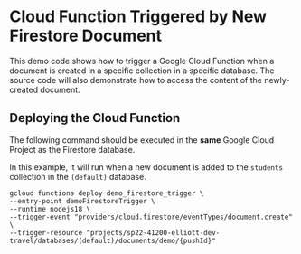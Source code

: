 # Cloud Function Triggered by New Firestore Document
This demo code shows how to trigger a Google Cloud Function when a document is created in a specific collection in a specific database. The source code will also demonstrate how to access the content of the newly-created document.

## Deploying the Cloud Function
The following command should be executed in the **same** Google Cloud Project as the Firestore database.

In this example, it will run when a new document is added to the `students` collection in the `(default)` database.

```
gcloud functions deploy demo_firestore_trigger \
--entry-point demoFirestoreTrigger \
--runtime nodejs18 \
--trigger-event "providers/cloud.firestore/eventTypes/document.create" \
--trigger-resource "projects/sp22-41200-elliott-dev-travel/databases/(default)/documents/demo/{pushId}"
```